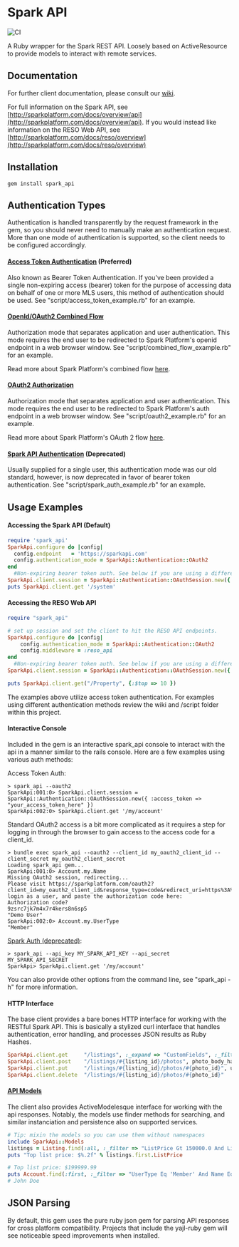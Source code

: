 Spark API
=====================
![CI](https://github.com/sparkapi/spark_api/workflows/CI/badge.svg) 

A Ruby wrapper for the Spark REST API. Loosely based on ActiveResource to provide models to interact with remote services.


Documentation
-------------

For further client documentation, please consult our [wiki](https://github.com/sparkapi/spark_api/wiki).

For full information on the Spark API, see [http://sparkplatform.com/docs/overview/api](http://sparkplatform.com/docs/overview/api). If you would instead like information on the RESO Web API, see [http://sparkplatform.com/docs/reso/overview](http://sparkplatform.com/docs/reso/overview)


Installation
---------
    gem install spark_api


Authentication Types
--------------
Authentication is handled transparently by the request framework in the gem, so you should never need to manually make an authentication request.  More than one mode of authentication is supported, so the client needs to be configured accordingly.

#### [Access Token Authentication](https://github.com/sparkapi/spark_api/wiki/Spark-Authentication) (Preferred)
Also known as Bearer Token Authentication. If you've been provided a single non-expiring access (bearer) token for the purpose of accessing data on behalf of one or more MLS users, this method of authentication should be used. See "script/access_token_example.rb" for an example. 

#### [OpenId/OAuth2 Combined Flow](https://github.com/sparkapi/spark_api/wiki/Hybrid-Authentication)
Authorization mode that separates application and user authentication. This mode requires the end user to be redirected to Spark Platform's openid endpoint in a web browser window. See "script/combined_flow_example.rb" for an example.

Read more about Spark Platform's combined flow <a href="http://sparkplatform.com/docs/authentication/openid_oauth2_authentication">here</a>.

#### [OAuth2 Authorization](https://github.com/sparkapi/spark_api/wiki/OAuth2-Only-Authentication)
Authorization mode that separates application and user authentication. This mode requires the end user to be redirected to Spark Platform's auth endpoint in a web browser window. See "script/oauth2_example.rb" for an example.

Read more about Spark Platform's OAuth 2 flow <a href="http://sparkplatform.com/docs/authentication/oauth2_authentication">here</a>.

#### [Spark API Authentication](https://github.com/sparkapi/spark_api/wiki/Spark-Authentication) (Deprecated)
Usually supplied for a single user, this authentication mode was our old standard, however, is now deprecated in favor of bearer token authentication. See "script/spark_auth_example.rb" for an example. 


Usage Examples
------------------------
#### Accessing the Spark API (Default)
```ruby
require 'spark_api'
SparkApi.configure do |config|
  config.endpoint   = 'https://sparkapi.com'
  config.authentication_mode = SparkApi::Authentication::OAuth2  
end
  #Non-expiring bearer token auth. See below if you are using a different authentication method.
SparkApi.client.session = SparkApi::Authentication::OAuthSession.new({ :access_token => "your_bearer_token_here" })
puts SparkApi.client.get '/system'
```

#### Accessing the RESO Web API
```ruby
require "spark_api"

# set up session and set the client to hit the RESO API endpoints.
SparkApi.configure do |config|
    config.authentication_mode = SparkApi::Authentication::OAuth2
    config.middleware = :reso_api
end
  #Non-expiring bearer token auth. See below if you are using a different authentication method.
SparkApi.client.session = SparkApi::Authentication::OAuthSession.new({ :access_token => "your_access_token_here" })

puts SparkApi.client.get("/Property", {:$top => 10 })
```

The examples above utilize access token authentication. For examples using different authentication methods review the wiki and /script folder within this project.

#### Interactive Console
Included in the gem is an interactive spark_api console to interact with the api in a manner similar to the rails console. Here are a few examples using various auth methods:

Access Token Auth:

    > spark_api --oauth2
    SparkApi:001:0> SparkApi.client.session = SparkApi::Authentication::OAuthSession.new({ :access_token => "your_access_token_here" })
    SparkApi:002:0> SparkApi.client.get '/my/account'

Standard OAuth2 access is a bit more complicated as it requires a step for logging in through the browser to gain access to the access code for a client_id. 

    > bundle exec spark_api --oauth2 --client_id my_oauth2_client_id --client_secret my_oauth2_client_secret 
    Loading spark_api gem...
    SparkApi:001:0> Account.my.Name
    Missing OAuth2 session, redirecting...
    Please visit https://sparkplatform.com/oauth2?client_id=my_oauth2_client_id&response_type=code&redirect_uri=https%3A%2F%2Fsparkplatform.com%2Foauth2%2Fcallback, login as a user, and paste the authorization code here:
    Authorization code?
    9zsrc7jk7m4x7r4kers8n6sp5
    "Demo User"
    SparkApi:002:0> Account.my.UserType
    "Member"

[Spark Auth (deprecated)](http://sparkplatform.com/docs/authentication/spark_api_authentication):

    > spark_api --api_key MY_SPARK_API_KEY --api_secret MY_SPARK_API_SECRET
    SparkApi> SparkApi.client.get '/my/account'

You can also provide other options from the command line, see "spark_api -h" for more information.

#### HTTP Interface
The base client provides a bare bones HTTP interface for working with the RESTful Spark API. This is basically a stylized curl interface that handles authentication, error handling, and processes JSON results as Ruby Hashes.

```ruby
SparkApi.client.get     "/listings", :_expand => "CustomFields", :_filter => "MlsStatus Eq 'Active'", :_limit => 1
SparkApi.client.post    "/listings/#{listing_id}/photos", photo_body_hash
SparkApi.client.put     "/listings/#{listing_id}/photos/#{photo_id}", updated_photo_name_hash
SparkApi.client.delete  "/listings/#{listing_id}/photos/#{photo_id}"
```

#### [API Models](https://github.com/sparkapi/spark_api/wiki/API-Models)
The client also provides ActiveModelesque interface for working with the api responses. Notably, the models use finder methods for searching, and similar instanciation and persistence also on supported services.

```ruby
# Tip: mixin the models so you can use them without namespaces
include SparkApi::Models
listings = Listing.find(:all, :_filter => "ListPrice Gt 150000.0 And ListPrice Lt 200000.0", :_orderby => "-ListPrice")
puts "Top list price: $%.2f" % listings.first.ListPrice

# Top list price: $199999.99
puts Account.find(:first, :_filter => "UserType Eq 'Member' And Name Eq 'John*'").Name
# John Doe
```    

JSON Parsing
--------------
By default, this gem uses the pure ruby json gem for parsing API responses for cross platform compatibility. Projects that include the yajl-ruby gem will see noticeable speed improvements when installed.

